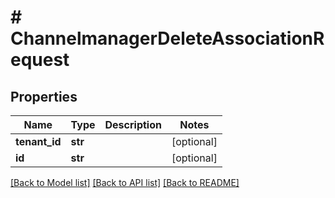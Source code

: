 # # ChannelmanagerDeleteAssociationRequest


## Properties 


Name | Type | Description | Notes
------------ | ------------- | ------------- | -------------
**tenant_id**| **str** |   | [optional]
**id**| **str** |   | [optional]


[[Back to Model list]](../../README.md#models) [[Back to API list]](../../README.md#endpoints) [[Back to README]](../../README.md)

